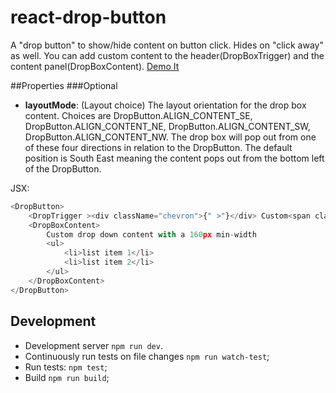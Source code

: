 # react-drop-button

A "drop button" to show/hide content on button click. Hides on "click away" as well. You can add custom content to the header(DropBoxTrigger) and the content panel(DropBoxContent). [Demo It](http://BI.github.io/react-drop-button/)

##Properties
###Optional
* **layoutMode**: (Layout choice) The layout orientation for the drop box content. Choices are DropButton.ALIGN_CONTENT_SE, DropButton.ALIGN_CONTENT_NE, DropButton.ALIGN_CONTENT_SW, DropButton.ALIGN_CONTENT_NW. 
The drop box will pop out from one of these four directions in relation to the DropButton. The default position is South East meaning the content pops out from the bottom left of the DropButton. 

JSX:
```js
<DropButton>
	<DropTrigger ><div className="chevron">{" >"}</div> Custom<span className="bold-text"> button content</span></DropTrigger>
	<DropBoxContent>
		Custom drop down content with a 160px min-width
		<ul>
			<li>list item 1</li>
			<li>list item 2</li>
		</ul>
	</DropBoxContent>
</DropButton>
```

## Development

* Development server `npm run dev`.
* Continuously run tests on file changes `npm run watch-test`;
* Run tests: `npm test`;
* Build `npm run build`;
